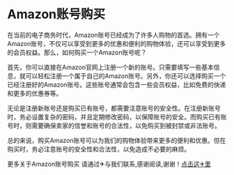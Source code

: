 # Amazon账号购买

在当前的电子商务时代，Amazon账号已经成为了许多人购物的首选。拥有一个Amazon账号，不仅可以享受到更多的优惠和便利的购物体验，还可以享受到更多的会员权益。那么，如何购买一个Amazon账号呢？

首先，你可以直接在Amazon官网上注册一个新的账号。只需要填写一些基本信息，就可以轻松注册一个属于自己的Amazon账号。另外，你还可以选择购买一个已经注册好的Amazon账号。这些账号通常会包含一些会员权益，比如免费的快递和更多的优惠券等。

无论是注册新账号还是购买已有账号，都需要注意账号的安全性。在注册新账号时，务必设置复杂的密码，并且定期修改密码，以保障账号的安全。而购买已有账号时，则需要确保卖家的信誉和账号的合法性，以免购买到被封禁或非法账号。

总的来说，购买Amazon账号可以为我们的购物体验带来更多的便利和优惠。但在购买时，务必注意账号的安全性和合法性，以免造成不必要的麻烦。

更多关于Amazon账号购买 请通过✈与我们联系,感谢阅读,谢谢！[点击这✈里](https://t.me/pt99bot)